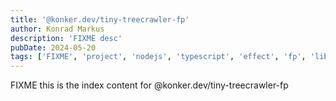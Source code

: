 ```yaml
---
title: '@konker.dev/tiny-treecrawler-fp'
author: Konrad Markus
description: 'FIXME desc'
pubDate: 2024-05-20
tags: ['FIXME', 'project', 'nodejs', 'typescript', 'effect', 'fp', 'lib']
---
```


FIXME this is the index content for @konker.dev/tiny-treecrawler-fp
